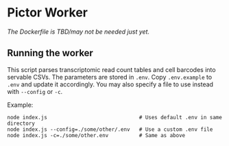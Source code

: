 # Pictor Worker

*The Dockerfile is TBD/may not be needed just yet.*

## Running the worker

This script parses transcriptomic read count tables and cell barcodes into servable CSVs.
The parameters are stored in `.env`. Copy `.env.example` to `.env` and update it accordingly.
You may also specify a file to use instead with `--config` or `-c`.

Example:
```
node index.js                              # Uses default .env in same directory
node index.js --config=./some/other/.env   # Use a custom .env file
node index.js -c=./some/other.env          # Same as above
```